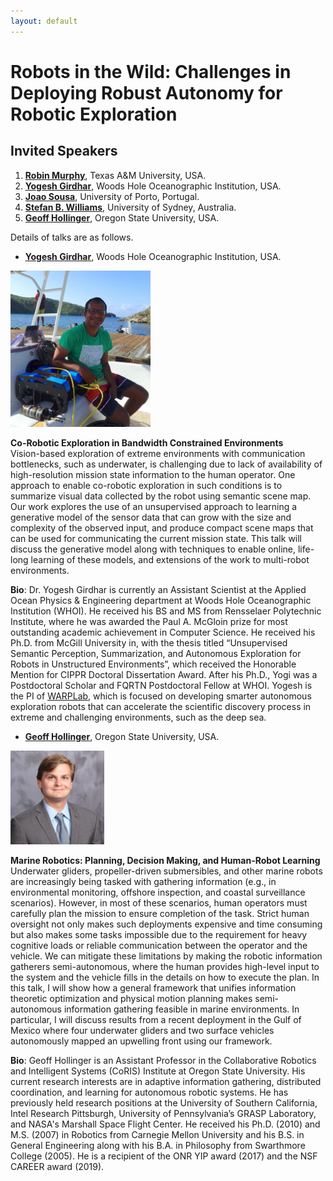 ```yaml
---
layout: default
---
```


# **Robots in the Wild: Challenges in Deploying Robust Autonomy for Robotic Exploration**

## **Invited Speakers**

1. [**Robin Murphy**](http://faculty.cse.tamu.edu/murphy/), Texas A&M University, USA.
2. [**Yogesh Girdhar**](http://warp.whoi.edu/), Woods Hole Oceanographic Institution, USA.
3. [**Joao Sousa**](https://whale.fe.up.pt/member/jo%C3%A3o-sousa), University of Porto, Portugal.
4. [**Stefan B. Williams**](https://sydney.edu.au/engineering/people/stefan.williams.php), University of Sydney, Australia.
5. [**Geoff Hollinger**](http://research.engr.oregonstate.edu/rdml/), Oregon State University, USA.

Details of talks are as follows.

* [**Yogesh Girdhar**](http://warp.whoi.edu/), Woods Hole Oceanographic Institution, USA.

<img src="image/yogi.jpg" alt="Yogesh Girdhar" height="250"/>

**Co-Robotic Exploration in Bandwidth Constrained Environments**  
Vision-based exploration of extreme environments with communication
bottlenecks, such as underwater,  is challenging due to lack of
availability of high-resolution mission state information to the human
operator. One approach to enable co-robotic exploration in such
conditions is to summarize visual data collected by the robot using
semantic scene map. Our work explores the use of an unsupervised
approach to learning a generative model of the sensor data that can
grow with the size and complexity of the observed input, and produce
compact scene maps that can be used for communicating the current
mission state. This talk will discuss the generative model along with
techniques to enable online, life-long learning of these models, and
extensions of the work to multi-robot environments.

**Bio**:
Dr. Yogesh Girdhar is currently an Assistant Scientist at the Applied
Ocean Physics & Engineering department at Woods Hole Oceanographic
Institution (WHOI).  He received his BS and MS from Rensselaer
Polytechnic Institute, where he was awarded the Paul A. McGloin prize
for most outstanding academic achievement in Computer Science. He
received his Ph.D. from McGill University in, with the thesis titled
“Unsupervised Semantic Perception, Summarization, and Autonomous
Exploration for Robots in Unstructured Environments”, which received
the Honorable Mention for CIPPR Doctoral Dissertation Award. After his
Ph.D., Yogi was a Postdoctoral Scholar and FQRTN Postdoctoral Fellow
at WHOI. Yogesh is the PI of [WARPLab](http://warp.whoi.edu), which is
focused on developing smarter autonomous exploration robots that can
accelerate the scientific discovery process in extreme and challenging
environments, such as the deep sea.

* [**Geoff Hollinger**](http://research.engr.oregonstate.edu/rdml/), Oregon State University, USA.

<img src="image/hollinger.jpg" alt="Geoff Hollinger" height="150"/>

**Marine Robotics: Planning, Decision Making, and Human-Robot Learning**  
Underwater gliders, propeller-driven submersibles, and other marine robots are increasingly being tasked with gathering information (e.g., in environmental monitoring, offshore inspection, and coastal surveillance scenarios). However, in most of these scenarios, human operators must carefully plan the mission to ensure completion of the task. Strict human oversight not only makes such deployments expensive and time consuming but also makes some tasks impossible due to the requirement for heavy cognitive loads or reliable communication between the operator and the vehicle. We can mitigate these limitations by making the robotic information gatherers semi-autonomous, where the human provides high-level input to the system and the vehicle fills in the details on how to execute the plan. In this talk, I will show how a general framework that unifies information theoretic optimization and physical motion planning makes semi-autonomous information gathering feasible in marine environments. In particular, I will discuss results from a recent deployment in the Gulf of Mexico where four underwater gliders and two surface vehicles autonomously mapped an upwelling front using our framework.
 
**Bio**:
Geoff Hollinger is an Assistant Professor in the Collaborative Robotics and Intelligent Systems (CoRIS) Institute at Oregon State University. His current research interests are in adaptive information gathering, distributed coordination, and learning for autonomous robotic systems. He has previously held research positions at the University of Southern California, Intel Research Pittsburgh, University of Pennsylvania’s GRASP Laboratory, and NASA's Marshall Space Flight Center. He received his Ph.D. (2010) and M.S. (2007) in Robotics from Carnegie Mellon University and his B.S. in General Engineering along with his B.A. in Philosophy from Swarthmore College (2005). He is a recipient of the ONR YIP award (2017) and the NSF CAREER award (2019).